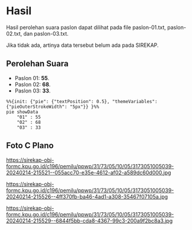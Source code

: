 # Hasil

Hasil perolehan suara paslon dapat dilihat pada file paslon-01.txt, paslon-02.txt, dan paslon-03.txt.

Jika tidak ada, artinya data tersebut belum ada pada SIREKAP.

## Perolehan Suara

 * Paslon 01: **55**.
 * Paslon 02: **68**.
 * Paslon 03: **33**.

```mermaid
%%{init: {"pie": {"textPosition": 0.5}, "themeVariables": {"pieOuterStrokeWidth": "5px"}} }%%
pie showData
    "01" : 55
    "02" : 68
    "03" : 33
```
## Foto C Plano

https://sirekap-obj-formc.kpu.go.id/c196/pemilu/ppwp/31/73/05/10/05/3173051005039-20240214-215521--055acc70-e35e-4612-af02-a589dc60d000.jpg

https://sirekap-obj-formc.kpu.go.id/c196/pemilu/ppwp/31/73/05/10/05/3173051005039-20240214-215526--4ff370fb-ba46-4ad1-a308-35467f07105a.jpg

https://sirekap-obj-formc.kpu.go.id/c196/pemilu/ppwp/31/73/05/10/05/3173051005039-20240214-215529--6844f5bb-cda8-4367-99c3-200a9f2bc8a3.jpg
